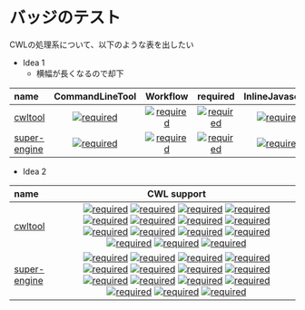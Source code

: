 # バッジのテスト

CWLの処理系について、以下のような表を出したい

- Idea 1
  - 横幅が長くなるので却下

|name|CommandLineTool| Workflow|required| InlineJavascript | SchemaDef | Docker | Software | InitialWorkDir | EnvVar | ShellCommand | Resource | SubworkflowFeature | ScatterFeature | MultipleInputFeature | StepInputExpression|
|:---|:---:|:---:|:---:|:---: | :---: | :---: | :---: | :---: | :---: | :---: | :---: | :---: | :---: | :---: | :---: |
|[cwltool]() | [![required](https://flat.badgen.net/badge/commandlinetool/pass/green)](http://google.com) | [![required](https://flat.badgen.net/badge/workflow/pass/green)](http://google.com)|[![required](https://flat.badgen.net/badge/required/pass/green)](http://google.com) | [![required](https://flat.badgen.net/badge/js/pass/green)](http://google.com) | [![required](https://flat.badgen.net/badge/schema-def/pass/green)](http://google.com) | [![required](https://flat.badgen.net/badge/docker/pass/green)](http://google.com) | [![required](https://flat.badgen.net/badge/software/pass/green)](http://google.com) | [![required](https://flat.badgen.net/badge/work-dir/pass/green)](http://google.com) | [![required](https://flat.badgen.net/badge/env-var/pass/green)](http://google.com) | [![required](https://flat.badgen.net/badge/shell/pass/green)](http://google.com) | [![required](https://flat.badgen.net/badge/resource/pass/green)](http://google.com) | [![required](https://flat.badgen.net/badge/subworkflow/pass/green)](http://google.com) | [![required](https://flat.badgen.net/badge/scatter/pass/green)](http://google.com) | [![required](https://flat.badgen.net/badge/multi-input/pass/green)](http://google.com) | [![required](https://flat.badgen.net/badge/step-input/pass/green)](http://google.com) |
|[super-engine]() | [![required](https://flat.badgen.net/badge/commandlinetool/pass/green)](http://google.com) | [![required](https://flat.badgen.net/badge/workflow/fail/red)](http://google.com)|[![required](https://flat.badgen.net/badge/required/pass/green)](http://google.com) | [![required](https://flat.badgen.net/badge/js/pass/green)](http://google.com) | [![required](https://flat.badgen.net/badge/schema-def/fail/red)](http://google.com) | [![required](https://flat.badgen.net/badge/docker/pass/green)](http://google.com) | [![required](https://flat.badgen.net/badge/software/pass/green)](http://google.com) | [![required](https://flat.badgen.net/badge/work-dir/pass/green)](http://google.com) | [![required](https://flat.badgen.net/badge/env-var/pass/green)](http://google.com) | [![required](https://flat.badgen.net/badge/shell/fail/red)](http://google.com) | [![required](https://flat.badgen.net/badge/resource/pass/green)](http://google.com) | [![required](https://flat.badgen.net/badge/subworkflow/pass/green)](http://google.com) | [![required](https://flat.badgen.net/badge/scatter/pass/green)](http://google.com) | [![required](https://flat.badgen.net/badge/multi-input/pass/green)](http://google.com) | [![required](https://flat.badgen.net/badge/step-input/pass/green)](http://google.com) |



- Idea 2

|name|CWL support|
|:---|:---: |
|[cwltool]() | [![required](https://flat.badgen.net/badge/commandlinetool/pass/green)](http://google.com) [![required](https://flat.badgen.net/badge/workflow/pass/green)](http://google.com) [![required](https://flat.badgen.net/badge/required/pass/green)](http://google.com)  [![required](https://flat.badgen.net/badge/js/pass/green)](http://google.com)  [![required](https://flat.badgen.net/badge/schema-def/pass/green)](http://google.com)  [![required](https://flat.badgen.net/badge/docker/pass/green)](http://google.com)  [![required](https://flat.badgen.net/badge/software/pass/green)](http://google.com)  [![required](https://flat.badgen.net/badge/work-dir/pass/green)](http://google.com)  [![required](https://flat.badgen.net/badge/env-var/pass/green)](http://google.com)  [![required](https://flat.badgen.net/badge/shell/pass/green)](http://google.com)  [![required](https://flat.badgen.net/badge/resource/pass/green)](http://google.com)  [![required](https://flat.badgen.net/badge/subworkflow/pass/green)](http://google.com)  [![required](https://flat.badgen.net/badge/scatter/pass/green)](http://google.com)  [![required](https://flat.badgen.net/badge/multi-input/pass/green)](http://google.com)  [![required](https://flat.badgen.net/badge/step-input/pass/green)](http://google.com) |
|[super-engine]() | [![required](https://flat.badgen.net/badge/commandlinetool/pass/green)](http://google.com)  [![required](https://flat.badgen.net/badge/workflow/fail/red)](http://google.com) [![required](https://flat.badgen.net/badge/required/pass/green)](http://google.com)  [![required](https://flat.badgen.net/badge/js/pass/green)](http://google.com)  [![required](https://flat.badgen.net/badge/schema-def/fail/red)](http://google.com)  [![required](https://flat.badgen.net/badge/docker/pass/green)](http://google.com)  [![required](https://flat.badgen.net/badge/software/pass/green)](http://google.com)  [![required](https://flat.badgen.net/badge/work-dir/pass/green)](http://google.com)  [![required](https://flat.badgen.net/badge/env-var/pass/green)](http://google.com)  [![required](https://flat.badgen.net/badge/shell/fail/red)](http://google.com)  [![required](https://flat.badgen.net/badge/resource/pass/green)](http://google.com)  [![required](https://flat.badgen.net/badge/subworkflow/pass/green)](http://google.com)  [![required](https://flat.badgen.net/badge/scatter/pass/green)](http://google.com)  [![required](https://flat.badgen.net/badge/multi-input/pass/green)](http://google.com)  [![required](https://flat.badgen.net/badge/step-input/pass/green)](http://google.com) |
